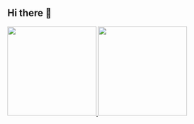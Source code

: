 ## Hi there 👋

<!--
**interns2-softoil/interns2-softoil** is a ✨ _special_ ✨ repository because its `README.md` (this file) appears on your GitHub profile.

Here are some ideas to get you started:

- 🔭 I’m currently working on ...
- 🌱 I’m currently learning ...
- 👯 I’m looking to collaborate on ...
- 🤔 I’m looking for help with ...
- 💬 Ask me about ...
- 📫 How to reach me: ...
- 😄 Pronouns: ...
- ⚡ Fun fact: ...
-->

<a href="https://github.com/interns2-softoil/github-readme-stats" style="margin-bottom: 1em;">
  <img height="200" src="https://github-readme-stats.vercel.app/api?username=interns2-softoil&theme=dark&locale=es&rank_icon=github" />
</a>
<a href="https://github.com/interns2-softoil/convoychat">
  <img height="200" src="https://github-readme-stats.vercel.app/api/top-langs?username=interns2-softoil&layout=compact&langs_count=8&card_width=320&theme=dark&locale=es" />
</a>
